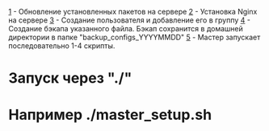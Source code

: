 [1](update_server.sh) - Обновление установленных пакетов на сервере
[2](install_nginx.sh) - Установка Nginx на сервере
[3](manage_users.sh) - Создание пользователя и добавление его в группу
[4](backup_configs.sh) - Создание бэкапа указанного файла. Бэкап сохранится в домашней директории в папке "backup_configs_YYYYMMDD"
[5](master_setup.sh) - Мастер запускает последовательно 1-4 скрипты.

# Запуск через "./"
# Например ./master_setup.sh
